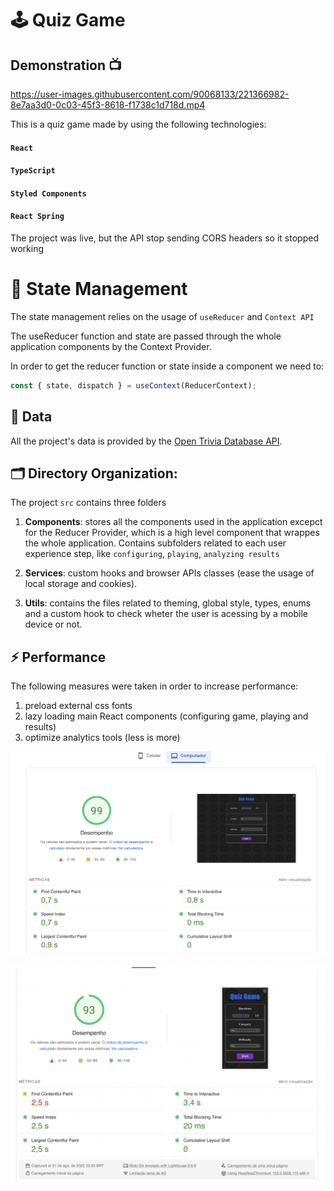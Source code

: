 # 🕹️ Quiz Game

## Demonstration 📺

https://user-images.githubusercontent.com/90068133/221366982-8e7aa3d0-0c03-45f3-8618-f1738c1d718d.mp4

This is a quiz game made by using the following technologies:

#### `React`

#### `TypeScript`

#### `Styled Components`

#### `React Spring`

The project was live, but the API stop sending CORS headers so it stopped working

# 🤾 State Management

The state management relies on the usage of `useReducer` and `Context API`

The useReducer function and state are passed through the whole application components by the Context Provider.

In order to get the reducer function or state inside a component we need to:

```javascript
const { state, dispatch } = useContext(ReducerContext);
```

## 📖 Data

All the project's data is provided by the [Open Trivia Database API](https://opentdb.com/api_config.php).

## 🗂️ Directory Organization:

The project `src` contains three folders

1. <strong>Components</strong>: stores all the components used in the application excepct for the Reducer Provider, which is a high level component that wrappes the whole application. Contains subfolders related to each user experience step, like `configuring`, `playing`, `analyzing results`

2. <strong>Services</strong>: custom hooks and browser APIs classes (ease the usage of local storage and cookies).

3. <strong>Utils</strong>: contains the files related to theming, global style, types, enums and a custom hook to check wheter the user is acessing by a mobile device or not.

## ⚡ Performance

The following measures were taken in order to increase performance:

1. preload external css fonts
2. lazy loading main React components (configuring game, playing and results)
3. optimize analytics tools (less is more)

![page speed mobile](./perf-imgs/pagespeed-desktop.png)

![page speed desktop](./perf-imgs/pagespeed-mobile.png)
